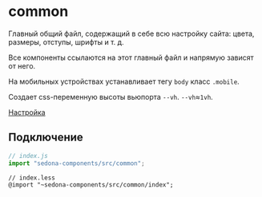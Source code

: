 # common

Главный общий файл, содержащий в себе всю настройку сайта: цвета, размеры, отступы, шрифты и т. д.

Все компоненты ссылаются на этот главный файл и напрямую зависят от него.

На мобильных устройствах устанавливает тегу `body` класс `.mobile`.

Создает css-переменную высоты вьюпорта `--vh`. `--vh`≈`1vh`.

[Настройка](https://github.com/getsedona/sedona-components/blob/master/src/common/variables.less)

## Подключение

```js
// index.js
import "sedona-components/src/common";
```

```less
// index.less
@import "~sedona-components/src/common/index";
```
